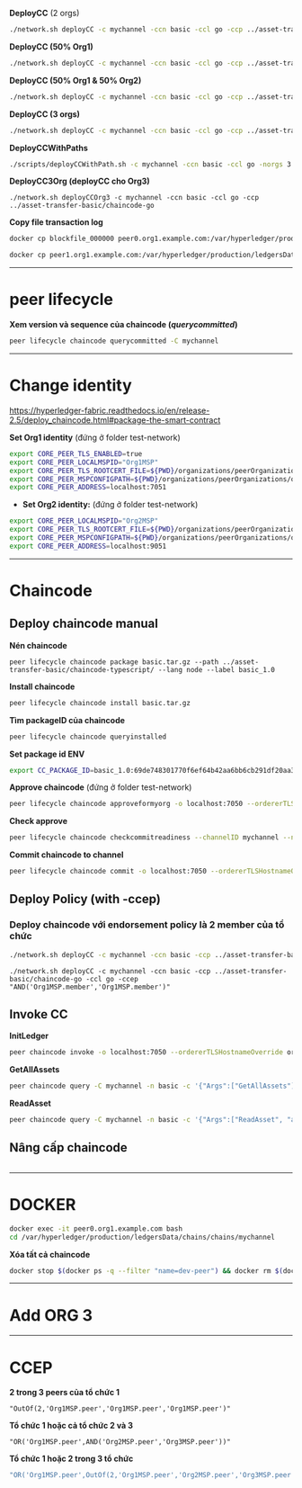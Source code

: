 
**DeployCC** (2 orgs)
```bash
./network.sh deployCC -c mychannel -ccn basic -ccl go -ccp ../asset-transfer-basic/chaincode-go
```

**DeployCC (50% Org1)**
```bash
./network.sh deployCC -c mychannel -ccn basic -ccl go -ccp ../asset-transfer-basic/chaincode-go -ccep "OutOf(2,'Org1MSP.peer','Org1MSP.peer','Org1MSP.peer')"
```

**DeployCC (50% Org1 & 50% Org2)**
```bash
./network.sh deployCC -c mychannel -ccn basic -ccl go -ccp ../asset-transfer-basic/chaincode-go -ccep "AND(OutOf(2,'Org1MSP.peer','Org1MSP.peer','Org1MSP.peer'),OutOf(2,'Org2MSP.peer','Org2MSP.peer','Org2MSP.peer'))"
```

**DeployCC (3 orgs)**
```bash
./network.sh deployCC -c mychannel -ccn basic -ccl go -ccp ../asset-transfer-basic/chaincode-go -norgs 3
```
**DeployCCWithPaths**
```bash
./scripts/deployCCWithPath.sh -c mychannel -ccn basic -ccl go -norgs 3 -ccp ../asset-transfer-basic/chaincode-go-org1 -ccp ../asset-transfer-basic/chaincode-go-org2 -ccp ../asset-transfer-basic/chaincode-go-org3
```

**DeployCC3Org (deployCC cho Org3)**
```
./network.sh deployCCOrg3 -c mychannel -ccn basic -ccl go -ccp ../asset-transfer-basic/chaincode-go
```

**Copy file transaction log**
```bash
docker cp blockfile_000000 peer0.org1.example.com:/var/hyperledger/production/ledgersData/chains/chains/mychannel/
```
```bash
docker cp peer1.org1.example.com:/var/hyperledger/production/ledgersData/chains/chains/mychannel/blockfile_000000 .
```

---
# peer lifecycle 

**Xem version và sequence của chaincode (*querycommitted*)**
```bash
peer lifecycle chaincode querycommitted -C mychannel
```
---
# Change identity
https://hyperledger-fabric.readthedocs.io/en/release-2.5/deploy_chaincode.html#package-the-smart-contract

**Set Org1 identity**
(đứng ở folder test-network)
```bash
export CORE_PEER_TLS_ENABLED=true
export CORE_PEER_LOCALMSPID="Org1MSP"
export CORE_PEER_TLS_ROOTCERT_FILE=${PWD}/organizations/peerOrganizations/org1.example.com/peers/peer0.org1.example.com/tls/ca.crt
export CORE_PEER_MSPCONFIGPATH=${PWD}/organizations/peerOrganizations/org1.example.com/users/Admin@org1.example.com/msp
export CORE_PEER_ADDRESS=localhost:7051
```

- **Set Org2 identity:**
(đứng ở folder test-network)
```bash
export CORE_PEER_LOCALMSPID="Org2MSP"
export CORE_PEER_TLS_ROOTCERT_FILE=${PWD}/organizations/peerOrganizations/org2.example.com/peers/peer0.org2.example.com/tls/ca.crt
export CORE_PEER_MSPCONFIGPATH=${PWD}/organizations/peerOrganizations/org2.example.com/users/Admin@org2.example.com/msp
export CORE_PEER_ADDRESS=localhost:9051
```
---
# Chaincode 

## Deploy chaincode manual

**Nén chaincode**
```
peer lifecycle chaincode package basic.tar.gz --path ../asset-transfer-basic/chaincode-typescript/ --lang node --label basic_1.0
```
**Install chaincode**
```bash
peer lifecycle chaincode install basic.tar.gz
```
**Tìm packageID của chaincode**
```bash
peer lifecycle chaincode queryinstalled
```
**Set package id ENV**
```bash
export CC_PACKAGE_ID=basic_1.0:69de748301770f6ef64b42aa6bb6cb291df20aa39542c3ef94008615704007f3
```
**Approve chaincode**
(đứng ở folder test-network)
```bash
peer lifecycle chaincode approveformyorg -o localhost:7050 --ordererTLSHostnameOverride orderer.example.com --channelID mychannel --name basic --version 1.0 --package-id $CC_PACKAGE_ID --sequence 1 --tls --cafile "${PWD}/organizations/ordererOrganizations/example.com/orderers/orderer.example.com/msp/tlscacerts/tlsca.example.com-cert.pem"
```

**Check approve**
```bash
peer lifecycle chaincode checkcommitreadiness --channelID mychannel --name basic --version 1.0 --sequence 1 --tls --cafile "${PWD}/organizations/ordererOrganizations/example.com/orderers/orderer.example.com/msp/tlscacerts/tlsca.example.com-cert.pem" --output json
```
**Commit chaincode to channel**
```bash
peer lifecycle chaincode commit -o localhost:7050 --ordererTLSHostnameOverride orderer.example.com --channelID mychannel --name basic --version 1.0 --sequence 1 --tls --cafile "${PWD}/organizations/ordererOrganizations/example.com/orderers/orderer.example.com/msp/tlscacerts/tlsca.example.com-cert.pem" --peerAddresses localhost:7051 --tlsRootCertFiles "${PWD}/organizations/peerOrganizations/org1.example.com/peers/peer0.org1.example.com/tls/ca.crt" --peerAddresses localhost:9051 --tlsRootCertFiles "${PWD}/organizations/peerOrganizations/org2.example.com/peers/peer0.org2.example.com/tls/ca.crt"
```

## Deploy Policy (with -ccep)

### Deploy chaincode với endorsement policy là 2 member của tổ chức
```bash
./network.sh deployCC -c mychannel -ccn basic -ccp ../asset-transfer-basic/chaincode-go -ccl go -ccep "OutOf(2,'Org1MSP.peer','Org1MSP.peer','Org1MSP.peer')"
```
```
./network.sh deployCC -c mychannel -ccn basic -ccp ../asset-transfer-basic/chaincode-go -ccl go -ccep "AND('Org1MSP.member','Org1MSP.member')"
```
## Invoke CC
**InitLedger**
```bash
peer chaincode invoke -o localhost:7050 --ordererTLSHostnameOverride orderer.example.com --tls --cafile "${PWD}/organizations/ordererOrganizations/example.com/orderers/orderer.example.com/msp/tlscacerts/tlsca.example.com-cert.pem" -C mychannel -n basic --peerAddresses localhost:7051 --tlsRootCertFiles "${PWD}/organizations/peerOrganizations/org1.example.com/peers/peer0.org1.example.com/tls/ca.crt" --peerAddresses localhost:9051 --tlsRootCertFiles "${PWD}/organizations/peerOrganizations/org2.example.com/peers/peer0.org2.example.com/tls/ca.crt" -c '{"function":"InitLedger","Args":[]}'
```

**GetAllAssets**
```bash
peer chaincode query -C mychannel -n basic -c '{"Args":["GetAllAssets"]}'
```

**ReadAsset**
```bash
peer chaincode query -C mychannel -n basic -c '{"Args":["ReadAsset", "asset1"]}'
```

## Nâng cấp chaincode
```bash

```
---
# DOCKER
```bash
docker exec -it peer0.org1.example.com bash
cd /var/hyperledger/production/ledgersData/chains/chains/mychannel
```

**Xóa tất cả chaincode**
```bash
docker stop $(docker ps -q --filter "name=dev-peer") && docker rm $(docker ps -aq --filter "name=dev-peer")
```
---
# Add ORG 3 

---

# CCEP

**2 trong 3 peers của tổ chức 1**
```
"OutOf(2,'Org1MSP.peer','Org1MSP.peer','Org1MSP.peer')"
```

**Tổ chức 1 hoặc cả tổ chức 2 và 3**
```
"OR('Org1MSP.peer',AND('Org2MSP.peer','Org3MSP.peer'))"
```

**Tổ chức 1 hoặc 2 trong 3 tổ chức**
```bash
"OR('Org1MSP.peer',OutOf(2,'Org1MSP.peer','Org2MSP.peer','Org3MSP.peer'))"
```